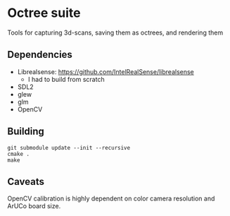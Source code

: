 # Octree suite

Tools for capturing 3d-scans, saving them as octrees, and rendering them

## Dependencies

 * Librealsense: https://github.com/IntelRealSense/librealsense
   - I had to build from scratch
 * SDL2
 * glew
 * glm
 * OpenCV

## Building

```
git submodule update --init --recursive
cmake .
make
```

## Caveats

OpenCV calibration is highly dependent on color camera resolution and ArUCo board size.
